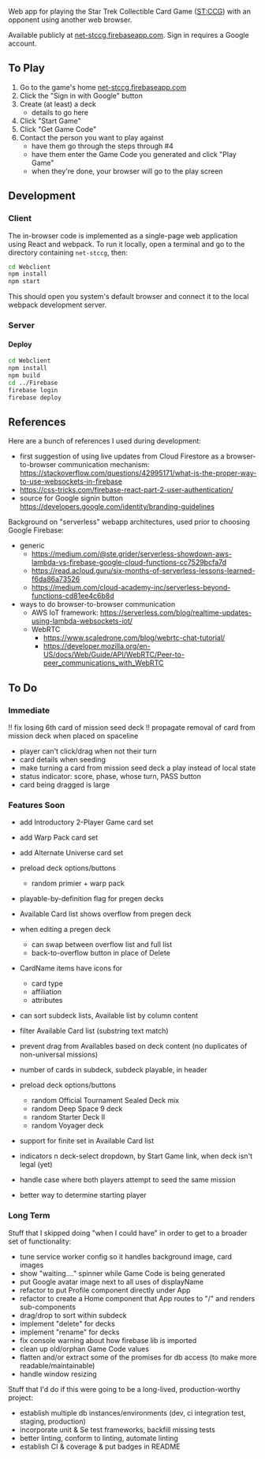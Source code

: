 
Web app for playing the Star Trek Collectible Card Game
([ST:CCG](https://en.wikipedia.org/wiki/Star_Trek_Customizable_Card_Game))
with an opponent using another web browser.

Available publicly at
[net-stccg.firebaseapp.com](https://net-stccg.firebaseapp.com/).  Sign
in requires a Google account.


## To Play

1. Go to the game's home [net-stccg.firebaseapp.com](https://net-stccg.firebaseapp.com/)
2. Click the "Sign in with Google" button
3. Create (at least) a deck
    * details to go here
4. Click "Start Game"
5. Click "Get Game Code"
6. Contact the person you want to play against
    * have them go through the steps through #4
    * have them enter the Game Code you generated and
      click "Play Game"
    * when they're done, your browser will go to the play screen


## Development

### Client

The in-browser code is implemented as a single-page web application
using React and webpack.  To run it locally, open a terminal and go to
the directory containing `net-stccg`, then:

```bash
cd Webclient
npm install
npm start
```

This should open you system's default browser and connect it to the
local webpack development server.


### Server


#### Deploy

```bash
cd Webclient
npm install
npm build
cd ../Firebase
firebase login
firebase deploy
```

## References

Here are a bunch of references I used during development:

* first suggestion of using live updates from Cloud Firestore as a
browser-to-browser communication mechanism: https://stackoverflow.com/questions/42995171/what-is-the-proper-way-to-use-websockets-in-firebase
* https://css-tricks.com/firebase-react-part-2-user-authentication/
* source for Google signin button https://developers.google.com/identity/branding-guidelines

Background on "serverless" webapp architectures, used prior to
choosing Google Firebase:

* generic
    * https://medium.com/@ste.grider/serverless-showdown-aws-lambda-vs-firebase-google-cloud-functions-cc7529bcfa7d
    * https://read.acloud.guru/six-months-of-serverless-lessons-learned-f6da86a73526
    * https://medium.com/cloud-academy-inc/serverless-beyond-functions-cd81ee4c6b8d
* ways to do browser-to-browser communication
    * AWS IoT framework:  https://serverless.com/blog/realtime-updates-using-lambda-websockets-iot/
    * WebRTC
        * https://www.scaledrone.com/blog/webrtc-chat-tutorial/
        * https://developer.mozilla.org/en-US/docs/Web/Guide/API/WebRTC/Peer-to-peer_communications_with_WebRTC




## To Do

### Immediate

!! fix losing 6th card of mission seed deck
!! propagate removal of card from mission deck when placed on spaceline
* player can't click/drag when not their turn
* card details when seeding
* make turning a card from mission seed deck a play instead of local state
* status indicator: score, phase, whose turn, PASS button
* card being dragged is large


### Features Soon

* add Introductory 2-Player Game card set
* add Warp Pack card set
* add Alternate Universe card set
* preload deck options/buttons
    - random primier + warp pack

* playable-by-definition flag for pregen decks
* Available Card list shows overflow from pregen deck
* when editing a pregen deck
    - can swap between overflow list and full list
    - back-to-overflow button in place of Delete
* CardName items have icons for
    - card type
    - affiliation
    - attributes
* can sort subdeck lists, Available list by column content
* filter Available Card list (substring text match)
* prevent drag from Availables based on deck content (no duplicates of non-universal missions)
* number of cards in subdeck, subdeck playable, in header
* preload deck options/buttons
    - random Official Tournament Sealed Deck mix
    - random Deep Space 9 deck
    - random Starter Deck II
    - random Voyager deck
* support for finite set in Available Card list
* indicators n deck-select dropdown, by Start Game link, when deck isn't legal (yet)
* handle case where both players attempt to seed the same mission
* better way to determine starting player



### Long Term

Stuff that I skipped doing "when I could have" in order to get to a
broader set of functionality:

* tune service worker config so it handles background image, card images
* show "waiting...." spinner while Game Code is being generated
* put Google avatar image next to all uses of displayName
* refactor to put Profile component directly under App
* refactor to create a Home component that App routes to "/" and
  renders sub-components
* drag/drop to sort within subdeck
* implement "delete" for decks
* implement "rename" for decks
* fix console warning about how firebase lib is imported
* clean up old/orphan Game Code values
* flatten and/or extract some of the promises for db access (to make
  more readable/maintainable)
* handle window resizing

Stuff that I'd do if this were going to be a long-lived,
production-worthy project:

* establish multiple db instances/environments (dev, ci integration
  test, staging, production)
* incorporate unit & Se test frameworks, backfill missing tests
* better linting, conform to linting, automate linting
* establish CI & coverage & put badges in README

